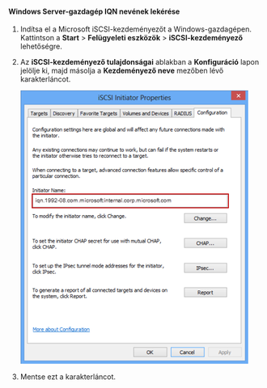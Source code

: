 <!--author=SharS last changed: 9/17/15-->

#### Windows Server-gazdagép IQN nevének lekérése

1. Indítsa el a Microsoft iSCSI-kezdeményezőt a Windows-gazdagépen. Kattintson a **Start** > **Felügyeleti eszközök** > **iSCSI-kezdeményező** lehetőségre.

2. Az **iSCSI-kezdeményező tulajdonságai** ablakban a **Konfiguráció** lapon jelölje ki, majd másolja a **Kezdeményező neve** mezőben lévő karakterláncot.
 
    ![iSCSI-kezdeményező tulajdonságai](./media/storsimple-get-iqn/HCS_iSCSIInitiatorPropertiesFigureIQN-include.png)

3. Mentse ezt a karakterláncot.


<!--HONumber=Sep16_HO4-->


